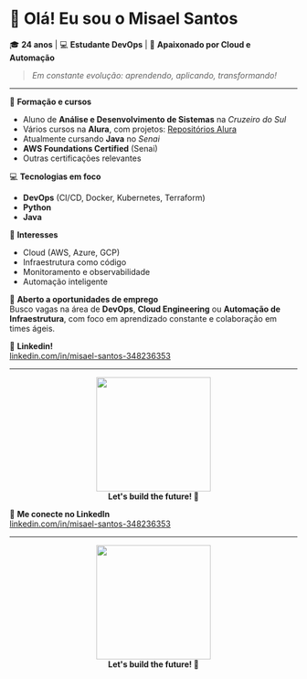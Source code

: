 # 👋 Olá! Eu sou o Misael Santos  

🎓 **24 anos** | 💻 **Estudante DevOps** | 🚀 **Apaixonado por Cloud e Automação**  

> *Em constante evolução: aprendendo, aplicando, transformando!*

---

🚀 **Formação e cursos**  
- Aluno de **Análise e Desenvolvimento de Sistemas** na *Cruzeiro do Sul*  
- Vários cursos na **Alura**, com projetos: [Repositórios Alura](https://github.com/MisaelSantos?tab=repositories&q=alura)  
- Atualmente cursando **Java** no *Senai*  
- **AWS Foundations Certified** (Senai)  
- Outras certificações relevantes  

💻 **Tecnologias em foco**  
- **DevOps** (CI/CD, Docker, Kubernetes, Terraform)  
- **Python**   
- **Java**  

🔧 **Interesses**  
- Cloud (AWS, Azure, GCP)  
- Infraestrutura como código  
- Monitoramento e observabilidade  
- Automação inteligente  

💼 **Aberto a oportunidades de emprego**  
Busco vagas na área de **DevOps**, **Cloud Engineering** ou **Automação de Infraestrutura**, com foco em aprendizado constante e colaboração em times ágeis.  

🔗 **Linkedin!**  
[linkedin.com/in/misael-santos-348236353](https://www.linkedin.com/in/misael-santos-348236353/)  

---

<div align="center">
  <img src="https://media.giphy.com/media/fnDyt1THJm8Ck/giphy.gif" width="200" />
  <br/>
  <b>Let's build the future! 🚀</b>
</div>


🔗 **Me conecte no LinkedIn**  
[linkedin.com/in/misael-santos-348236353](https://www.linkedin.com/in/misael-santos-348236353/)  

---

<div align="center">
  <img src="https://media.giphy.com/media/fnDyt1THJm8Ck/giphy.gif" width="200" />
  <br/>
  <b>Let's build the future! 🚀</b>
</div>
